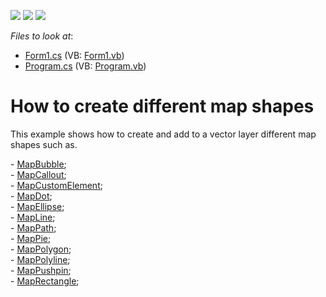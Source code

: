 <!-- default badges list -->
![](https://img.shields.io/endpoint?url=https://codecentral.devexpress.com/api/v1/VersionRange/128576291/21.1.4%2B)
[![](https://img.shields.io/badge/Open_in_DevExpress_Support_Center-FF7200?style=flat-square&logo=DevExpress&logoColor=white)](https://supportcenter.devexpress.com/ticket/details/T139819)
[![](https://img.shields.io/badge/📖_How_to_use_DevExpress_Examples-e9f6fc?style=flat-square)](https://docs.devexpress.com/GeneralInformation/403183)
<!-- default badges end -->
<!-- default file list -->
*Files to look at*:

* [Form1.cs](./CS/MapItemsExample/Form1.cs) (VB: [Form1.vb](./VB/MapItemsExample/Form1.vb))
* [Program.cs](./CS/MapItemsExample/Program.cs) (VB: [Program.vb](./VB/MapItemsExample/Program.vb))
<!-- default file list end -->
# How to create different map shapes


<p>This example shows how to create and add to a vector layer different map shapes such as.</p>
<p>- <a href="https://documentation.devexpress.com/#WindowsForms/clsDevExpressXtraMapMapBubbletopic">MapBubble</a>;<br />- <a href="https://documentation.devexpress.com/#WindowsForms/clsDevExpressXtraMapMapCallouttopic">MapCallout</a>;<br />- <a href="https://documentation.devexpress.com/#WindowsForms/clsDevExpressXtraMapMapCustomElementtopic">MapCustomElement</a>;<br />- <a href="https://documentation.devexpress.com/#WindowsForms/clsDevExpressXtraMapMapDottopic">MapDot</a>;<br />- <a href="https://documentation.devexpress.com/#WindowsForms/clsDevExpressXtraMapMapEllipsetopic">MapEllipse</a>;<br />- <a href="https://documentation.devexpress.com/#WindowsForms/clsDevExpressXtraMapMapLinetopic">MapLine</a>;<br />- <a href="https://documentation.devexpress.com/#WindowsForms/clsDevExpressXtraMapMapPathtopic">MapPath</a>; <br />- <a href="https://documentation.devexpress.com/#WindowsForms/clsDevExpressXtraMapMapPietopic">MapPie</a>;<br />- <a href="https://documentation.devexpress.com/#WindowsForms/clsDevExpressXtraMapMapPolygontopic">MapPolygon</a>;<br />- <a href="https://documentation.devexpress.com/#WindowsForms/clsDevExpressXtraMapMapPolylinetopic">MapPolyline</a>;<br />- <a href="https://documentation.devexpress.com/#WindowsForms/clsDevExpressXtraMapMapPushpintopic">MapPushpin</a>;<br />- <a href="https://documentation.devexpress.com/#WindowsForms/clsDevExpressXtraMapMapRectangletopic">MapRectangle</a>;</p>

<br/>


